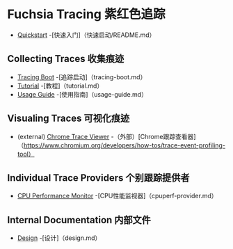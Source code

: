  
# Fuchsia Tracing  紫红色追踪 

 
- [Quickstart](quick-start/README.md)  -[快速入门]（快速启动/README.md）

 
## Collecting Traces  收集痕迹 

 
- [Tracing Boot](tracing-boot.md)  -[追踪启动]（tracing-boot.md）
- [Tutorial](tutorial.md)  -[教程]（tutorial.md）
- [Usage Guide](usage-guide.md)  -[使用指南]（usage-guide.md）

 
## Visualing Traces  可视化痕迹 

 
- (external) [Chrome Trace Viewer](https://www.chromium.org/developers/how-tos/trace-event-profiling-tool)  -（外部）[Chrome跟踪查看器]（https://www.chromium.org/developers/how-tos/trace-event-profiling-tool）

 
## Individual Trace Providers  个别跟踪提供者 

 
- [CPU Performance Monitor](cpuperf-provider.md)  -[CPU性能监视器]（cpuperf-provider.md）

 
## Internal Documentation  内部文件 

 
- [Design](design.md)  -[设计]（design.md）
